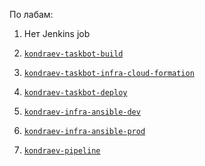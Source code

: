 По лабам:

1. Нет Jenkins job

2. [`kondraev-taskbot-build`](http://192.168.199.182:8080/job/kondraev-taskbot-build/configure)

3. [`kondraev-taskbot-infra-cloud-formation`](http://192.168.199.182:8080/job/kondraev-taskbot-infra-cloud-formation/configure)

4. [`kondraev-taskbot-deploy`](http://192.168.199.182:8080/job/kondraev-taskbot-deploy/configure)

5. [`kondraev-infra-ansible-dev`](http://192.168.199.182:8080/job/kondraev-infra-ansible-dev/configure)

6. [`kondraev-infra-ansible-prod`](http://192.168.199.182:8080/job/kondraev-infra-ansible-prod/configure)

7. [`kondraev-pipeline`](http://192.168.199.182:8080/job/kondraev-pipeline/configure)
